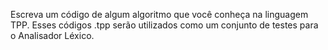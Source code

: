 Escreva um código de algum algoritmo que você conheça na linguagem TPP.
Esses códigos .tpp serão utilizados como um conjunto de testes para o Analisador Léxico.